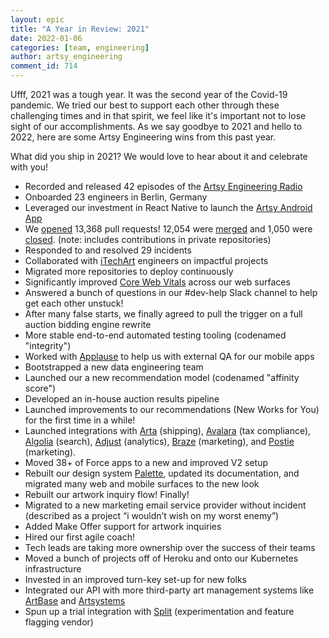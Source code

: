 ```yaml
---
layout: epic
title: "A Year in Review: 2021"
date: 2022-01-06
categories: [team, engineering]
author: artsy_engineering
comment_id: 714
---
```


Ufff, 2021 was a tough year. It was the second year of the Covid-19 pandemic. We tried our best to support each
other through these challenging times and in that spirit, we feel like it's important not to lose sight of our
accomplishments. As we say goodbye to 2021 and hello to 2022, here are some Artsy Engineering wins from this past year.

What did you ship in 2021? We would love to hear about it and celebrate with you!

<!-- more -->

- Recorded and released 42 episodes of the [Artsy Engineering Radio][]
- Onboarded 23 engineers in Berlin, Germany
- Leveraged our investment in React Native to launch the [Artsy Android App][]
- We [opened][] 13,368 pull requests! 12,054 were [merged][] and 1,050 were [closed][]. (note: includes contributions in private repositories)
- Responded to and resolved 29 incidents
- Collaborated with [iTechArt][] engineers on impactful projects
- Migrated more repositories to deploy continuously
- Significantly improved [Core Web Vitals][] across our web surfaces
- Answered a bunch of questions in our #dev-help Slack channel to help get each other unstuck!
- After many false starts, we finally agreed to pull the trigger on a full auction bidding engine rewrite
- More stable end-to-end automated testing tooling (codenamed "integrity")
- Worked with [Applause][] to help us with external QA for our mobile apps
- Bootstrapped a new data engineering team
- Launched our a new recommendation model (codenamed "affinity score")
- Developed an in-house auction results pipeline
- Launched improvements to our recommendations (New Works for You) for the first time in a while!
- Launched integrations with [Arta][] (shipping), [Avalara][] (tax compliance), [Algolia][] (search), [Adjust][] (analytics), [Braze][] (marketing), and [Postie][] (marketing).
- Moved 38+ of Force apps to a new and improved V2 setup
- Rebuilt our design system [Palette][], updated its documentation, and migrated many web and mobile surfaces to the new look
- Rebuilt our artwork inquiry flow! Finally!
- Migrated to a new marketing email service provider without incident (described as a project “i wouldn’t wish on my worst enemy”)
- Added Make Offer support for artwork inquiries
- Hired our first agile coach!
- Tech leads are taking more ownership over the success of their teams
- Moved a bunch of projects off of Heroku and onto our Kubernetes infrastructure
- Invested in an improved turn-key set-up for new folks
- Integrated our API with more third-party art management systems like [ArtBase][] and [Artsystems][]
- Spun up a trial integration with [Split][] (experimentation and feature flagging vendor)

[opened]: https://github.com/pulls?q=is%3Apr+user%3Aartsy+created%3A%3E%3D2021-01-01+-created%3A%3E%3D2022-01-01
[merged]: https://github.com/pulls?q=is%3Apr+user%3Aartsy+created%3A%3E%3D2021-01-01+-created%3A%3E%3D2022-01-01+is%3Amerged+merged%3A%3C%3D2021-12-31
[closed]: https://github.com/pulls?q=is%3Apr+user%3Aartsy+created%3A%3E%3D2021-01-01+-created%3A%3E%3D2022-01-01+is%3Aclosed+is%3Aunmerged

[Adjust]: https://www.adjust.com
[Algolia]: https://algolia.com
[Applause]: https://www.applause.com
[Arta]: https://arta.io
[Artbase]: https://www.artbase.com
[Artsy Android App]: https://play.google.com/store/apps/details?id=net.artsy.app
[Artsy Engineering Radio]: https://www.buzzsprout.com/1781859
[Artsystems]: https://www.applause.com
[Avalara]: https://www.avalara.com
[Braze]: https://www.braze.com
[Core Web Vitals]: https://web.dev/vitals
[iTechArt]: https://www.itechart.com
[Palette]: https://github.com/artsy/palette
[Postie]: https://postie.com
[Split]: https://www.split.io
